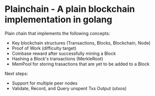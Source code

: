 # Plainchain - A plain blockchain implementation in golang

Plain chain that implements the following concepts:
- Key blockchain structures (Transactions, Blocks, Blockchain, Node)
- Proof of Work (difficulty target)
- Coinbase reward after successfully mining a Block
- Hashing a Block's transactions (MerkleRoot)
- MemPool for storing trasactions that are yet to be added to a Block

Next steps:
- Support for multiple peer nodes
- Validate, Record, and Query unspent Txs Output (utxos)
